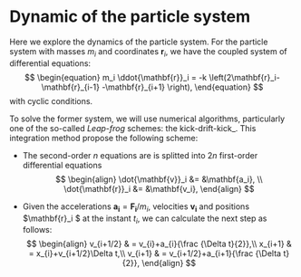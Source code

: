 # Dynamic of the particle system

Here we explore the dynamics of the particle system. For the particle system with masses ${m_i}$ and coordinates ${\mathbf{r}_i}$, we have the coupled system of differential equations:
$$
\begin{equation}
    m_i \ddot{\mathbf{r}}_i = -k \left(2\mathbf{r}_i-\mathbf{r}_{i-1} -\mathbf{r}_{i+1} \right),
\end{equation}
$$
with cyclic conditions.

To solve the former system, we will use numerical algorithms, particularly one of the so-called _Leap-frog_ schemes: the kick-drift-kick_. This integration method propose the following scheme:

* The second-order $n$ equations are is splitted into $2n$ first-order differential equations
$$
\begin{align}
    \dot{\mathbf{v}}_i &= &\mathbf{a_i}, \\
    \dot{\mathbf{r}}_i &= &\mathbf{v_i},
\end{align}
$$

* Given the accelerations $\mathbf{a_i}=\mathbf{F_i}/m_i$, velocities $\mathbf{v_i}$ and positions $\mathbf{r}_i $ at the instant $t_i$, we can calculate the next step as follows:
$$
\begin{align}
v_{i+1/2} & = v_{i}+a_{i}{\frac {\Delta t}{2}},\\
x_{i+1}   & = x_{i}+v_{i+1/2}\Delta t,\\
v_{i+1}   & = v_{i+1/2}+a_{i+1}{\frac {\Delta t}{2}},
\end{align}
$$